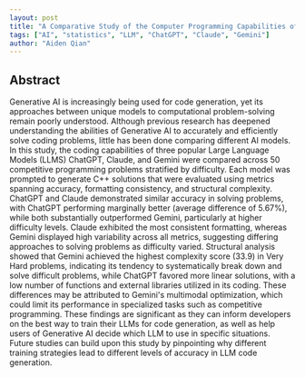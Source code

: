```yaml
---
layout: post
title: "A Comparative Study of the Computer Programming Capabilities of Generative AI Models"
tags: ["AI", "statistics", "LLM", "ChatGPT", "Claude", "Gemini"]
author: "Aiden Qian"
---
```


## Abstract

Generative AI is increasingly being used for code generation, yet its approaches between unique models to computational problem-solving remain poorly understood. Although previous research has deepened understanding the abilities of Generative AI to accurately and efficiently solve coding problems, little has been done comparing different AI models. In this study, the coding capabilities of three popular Large Language Models (LLMS) ChatGPT, Claude, and Gemini were compared across 50 competitive programming problems stratified by difficulty. Each model was prompted to generate C++ solutions that were evaluated using metrics spanning accuracy, formatting consistency, and structural complexity. ChatGPT and Claude demonstrated similar accuracy in solving problems, with ChatGPT performing marginally better (average difference of 5.67%), while both substantially outperformed Gemini, particularly at higher difficulty levels. Claude exhibited the most consistent formatting, whereas Gemini displayed high variability across all metrics, suggesting differing approaches to solving problems as difficulty varied. Structural analysis showed that Gemini achieved the highest complexity score (33.9) in Very Hard problems, indicating its tendency to systematically break down and solve difficult problems, while ChatGPT favored more linear solutions, with a low number of functions and external libraries utilized in its coding. These differences may be attributed to Gemini's multimodal optimization, which could limit its performance in specialized tasks such as competitive programming. These findings are significant as they can inform developers on the best way to train their LLMs for code generation, as well as help users of Generative AI decide which LLM to use in specific situations. Future studies can build upon this study by pinpointing why different training strategies lead to different levels of accuracy in LLM code generation.